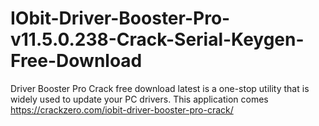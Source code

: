 # IObit-Driver-Booster-Pro-v11.5.0.238-Crack-Serial-Keygen-Free-Download
Driver Booster Pro Crack free download latest is a one-stop utility that is widely used to update your PC drivers. This application comes 
https://crackzero.com/iobit-driver-booster-pro-crack/
